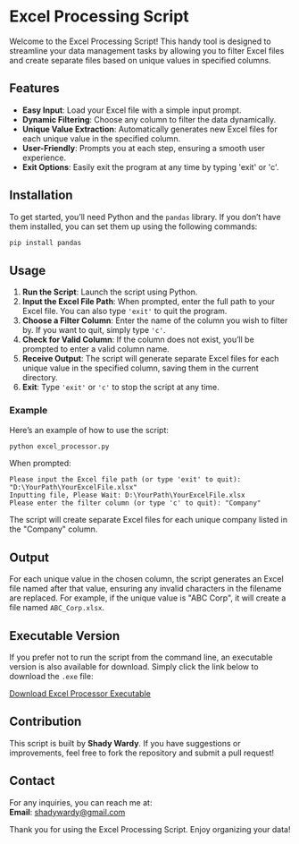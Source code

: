 # Excel Processing Script

Welcome to the Excel Processing Script! This handy tool is designed to streamline your data management tasks by allowing you to filter Excel files and create separate files based on unique values in specified columns.

## Features

- **Easy Input**: Load your Excel file with a simple input prompt.
- **Dynamic Filtering**: Choose any column to filter the data dynamically.
- **Unique Value Extraction**: Automatically generates new Excel files for each unique value in the specified column.
- **User-Friendly**: Prompts you at each step, ensuring a smooth user experience.
- **Exit Options**: Easily exit the program at any time by typing 'exit' or 'c'.

## Installation

To get started, you’ll need Python and the `pandas` library. If you don’t have them installed, you can set them up using the following commands:

```bash
pip install pandas
```

## Usage

1. **Run the Script**: Launch the script using Python.
2. **Input the Excel File Path**: When prompted, enter the full path to your Excel file. You can also type `'exit'` to quit the program.
3. **Choose a Filter Column**: Enter the name of the column you wish to filter by. If you want to quit, simply type `'c'`.
4. **Check for Valid Column**: If the column does not exist, you’ll be prompted to enter a valid column name.
5. **Receive Output**: The script will generate separate Excel files for each unique value in the specified column, saving them in the current directory.
6. **Exit**: Type `'exit'` or `'c'` to stop the script at any time.

### Example

Here’s an example of how to use the script:

```bash
python excel_processor.py
```

When prompted:
```
Please input the Excel file path (or type 'exit' to quit): "D:\YourPath\YourExcelFile.xlsx"
Inputting file, Please Wait: D:\YourPath\YourExcelFile.xlsx
Please enter the filter column (or type 'c' to quit): "Company"
```

The script will create separate Excel files for each unique company listed in the "Company" column.

## Output

For each unique value in the chosen column, the script generates an Excel file named after that value, ensuring any invalid characters in the filename are replaced. For example, if the unique value is "ABC Corp", it will create a file named `ABC_Corp.xlsx`.

## Executable Version

If you prefer not to run the script from the command line, an executable version is also available for download. Simply click the link below to download the `.exe` file:

[Download Excel Processor Executable](link-to-your-executable-file)

## Contribution

This script is built by **Shady Wardy**. If you have suggestions or improvements, feel free to fork the repository and submit a pull request!

## Contact

For any inquiries, you can reach me at:  
**Email**: [shadywardy@gmail.com](mailto:shadywardy@gmail.com)

Thank you for using the Excel Processing Script. Enjoy organizing your data!

